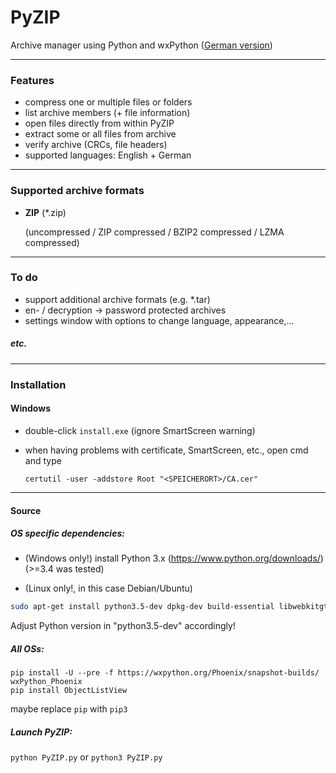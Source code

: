 # PyZIP
Archive manager using Python and wxPython ([German version](readme_de.md))
***
### Features

- compress one or multiple files or folders
- list archive members (+ file information)
- open files directly from within PyZIP
- extract some or all files from archive
- verify archive (CRCs, file headers)
- supported languages: English + German

***
### Supported archive formats

- **ZIP** (*.zip)

  (uncompressed / ZIP compressed / BZIP2 compressed / LZMA compressed)

***
### To do

- support additional archive formats (e.g. *.tar)
- en- / decryption -> password protected archives
- settings window with options to change language, appearance,...

##### etc.

***
### Installation

#### Windows

- double-click ``install.exe`` (ignore SmartScreen warning)

- when having problems with certificate, SmartScreen, etc., open cmd and type

  ``certutil -user -addstore Root "<SPEICHERORT>/CA.cer"``

***
#### Source

##### OS specific dependencies:

- (Windows only!) install Python 3.x (https://www.python.org/downloads/) (>=3.4 was tested)

- (Linux only!, in this case Debian/Ubuntu)

```bash
sudo apt-get install python3.5-dev dpkg-dev build-essential libwebkitgtk-dev libjpeg-dev libtiff-dev libgtk2.0-dev libsdl1.2-dev libgstreamer-plugins-base0.10-dev libnotify-dev freeglut3 freeglut3-dev python3-pip python3-setuptools
```
Adjust Python version in "python3.5-dev" accordingly!


##### All OSs:
```
pip install -U --pre -f https://wxpython.org/Phoenix/snapshot-builds/ wxPython_Phoenix
pip install ObjectListView
```
maybe replace ``pip`` with ``pip3``

##### Launch PyZIP:

``python PyZIP.py`` or ``python3 PyZIP.py``

